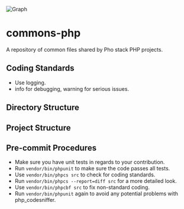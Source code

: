 ![Graph](https://github.com/phonetworks/commons-php/raw/master/.github/cover3.png "Phở Networks")

# commons-php
A repository of common files shared by Pho stack PHP projects.

## Coding Standards

* Use logging.
* info for debugging, warning for serious issues.


## Directory Structure

## Project Structure

## Pre-commit Procedures

* Make sure you have unit tests in regards to your contribution.
* Run ```vendor/bin/phpunit``` to make sure the code passes all tests. 
* Use ```vendor/bin/phpcs src``` to check for coding standards.
* Run ```vendor/bin/phpcs --report=diff src``` for a more detailed look.
* Use ```vendor/bin/phpcbf src``` to fix non-standard coding.
* Run ```vendor/bin/phpunit``` again to avoid any potential problems with php_codesniffer.
